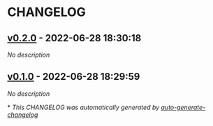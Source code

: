# CHANGELOG

## [v0.2.0](https://github.com/indigo-tangerine/itc-dkr-mvdb-lambda/releases/tag/v0.2.0) - 2022-06-28 18:30:18

*No description*

## [v0.1.0](https://github.com/indigo-tangerine/itc-dkr-mvdb-lambda/releases/tag/v0.1.0) - 2022-06-28 18:29:59

*No description*

\* *This CHANGELOG was automatically generated by [auto-generate-changelog](https://github.com/BobAnkh/auto-generate-changelog)*
